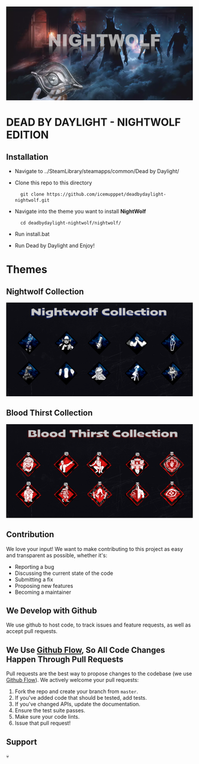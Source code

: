 ![Alt text](https://github.com/IceMupppet/deadbydaylight-nightwolf/blob/gh-pages/dev/assets/banner-DBD-NIGHTWOLF.png "nightwolf")
# DEAD BY DAYLIGHT - NIGHTWOLF EDITION

## Installation

 * Navigate to ../SteamLibrary/steamapps/common/Dead by Daylight/
 * Clone this repo to this directory

         git clone https://github.com/icemupppet/deadbydaylight-nightwolf.git

 * Navigate into the theme you want to install **NightWolf**

         cd deadbydaylight-nightwolf/nightwolf/

 * Run install.bat

 * Run Dead by Daylight and Enjoy! 
 
# Themes

## Nightwolf Collection
![Alt text](https://github.com/IceMupppet/deadbydaylight-nightwolf/blob/gh-pages/dev/assets/nightwolf-banner.png "nightwolf-banner")

## Blood Thirst Collection
![Alt text](https://github.com/IceMupppet/deadbydaylight-nightwolf/blob/gh-pages/dev/assets/bloodthirst-banner.png "nightwolf-banner")



## Contribution
We love your input! We want to make contributing to this project as easy and transparent as possible, whether it's:

- Reporting a bug
- Discussing the current state of the code
- Submitting a fix
- Proposing new features
- Becoming a maintainer

## We Develop with Github
We use github to host code, to track issues and feature requests, as well as accept pull requests.

## We Use [Github Flow](https://guides.github.com/introduction/flow/index.html), So All Code Changes Happen Through Pull Requests
Pull requests are the best way to propose changes to the codebase (we use [Github Flow](https://guides.github.com/introduction/flow/index.html)). We actively welcome your pull requests:

1. Fork the repo and create your branch from `master`.
2. If you've added code that should be tested, add tests.
3. If you've changed APIs, update the documentation.
4. Ensure the test suite passes.
5. Make sure your code lints.
6. Issue that pull request!

## Support
💀
